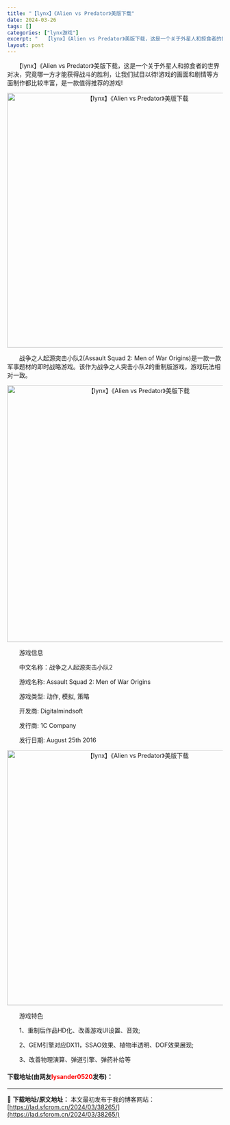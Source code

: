 ```yaml
---
title: "【lynx】《Alien vs Predator》美版下载"
date: 2024-03-26
tags: []
categories: ["lynx游戏"]
excerpt: "　　【lynx】《Alien vs Predator》美版下载，这是一个关于外星人和掠食者的世界对决，究竟哪一方才能获得战斗的胜利，让我们拭目以待!游戏的画面和剧情等方面制作都比较丰富，是一款值得推荐的游戏! 　　战争之人起源突击小队2(Assault Squad 2: Men of War Ori&hellip;"
layout: post
---
```


 <p>　　【lynx】《Alien vs Predator》美版下载，这是一个关于外星人和掠食者的世界对决，究竟哪一方才能获得战斗的胜利，让我们拭目以待!游戏的画面和剧情等方面制作都比较丰富，是一款值得推荐的游戏!</p> <p align="center"><img align="" border="0" src="https://lad.sfcrom.cn/wp-content/uploads/2024/03/20240326_6602c3ed4a380.png" width="594" alt="【lynx】《Alien vs Predator》美版下载" /></p> <p>　　战争之人起源突击小队2(Assault Squad 2: Men of War Origins)是一款一款军事题材的即时战略游戏。该作为战争之人突击小队2的重制版游戏，游戏玩法相对一致。</p> <p align="center"><img align="" border="0" src="https://lad.sfcrom.cn/wp-content/uploads/2024/03/20240326_6602c3ee01a38.png" width="599" alt="【lynx】《Alien vs Predator》美版下载" /></p> <p>　　游戏信息</p> <p>　　中文名称：战争之人起源突击小队2</p> <p>　　游戏名称: Assault Squad 2: Men of War Origins</p> <p>　　游戏类型: 动作, 模拟, 策略</p> <p>　　开发商: Digitalmindsoft</p> <p>　　发行商: 1C Company</p> <p>　　发行日期: August 25th 2016</p> <p align="center"><img align="" border="0" src="https://lad.sfcrom.cn/wp-content/uploads/2024/03/20240326_6602c3eec601d.png" width="595" alt="【lynx】《Alien vs Predator》美版下载" /></p> <p>　　游戏特色</p> <p>　　1、重制后作品HD化、改善游戏UI设置、音效;</p> <p>　　2、GEM引擎对应DX11，SSAO效果、植物半透明、DOF效果展现;</p> <p>　　3、改善物理演算、弹道引擎、弹药补给等</p> <p><h4>下载地址(由网友<font color="red">lysander0520</font>发布)：</h4></p> 

---
📖 **下载地址/原文地址：** 本文最初发布于我的博客网站：[https://lad.sfcrom.cn/2024/03/38265/](https://lad.sfcrom.cn/2024/03/38265/)
